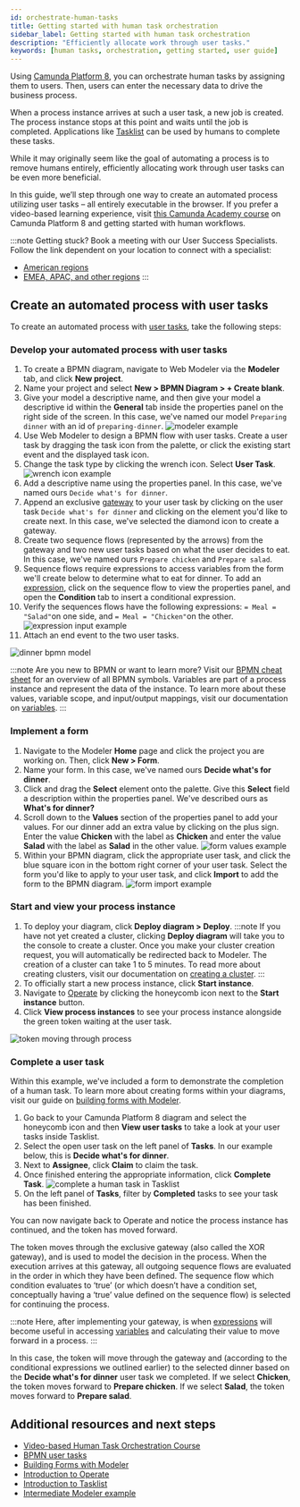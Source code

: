 ```yaml
---
id: orchestrate-human-tasks
title: Getting started with human task orchestration
sidebar_label: Getting started with human task orchestration
description: "Efficiently allocate work through user tasks."
keywords: [human tasks, orchestration, getting started, user guide]
---
```


Using [Camunda Platform 8](https://camunda.io), you can orchestrate human tasks by assigning them to users. Then, users can enter the necessary data to drive the business process.

When a process instance arrives at such a user task, a new job is created. The process instance stops at this point and waits until the job is completed. Applications like [Tasklist](/components/tasklist/introduction-to-tasklist.md) can be used by humans to complete these tasks.

While it may originally seem like the goal of automating a process is to remove humans entirely, efficiently allocating work through user tasks can be even more beneficial.

In this guide, we’ll step through one way to create an automated process utilizing user tasks – all entirely executable in the browser. If you prefer a video-based learning experience, visit [this Camunda Academy course](https://bit.ly/3PJJocB) on Camunda Platform 8 and getting started with human workflows.

:::note
Getting stuck? Book a meeting with our User Success Specialists. Follow the link dependent on your location to connect with a specialist:
- [American regions](https://meetings.salesloft.com/camunda/jonathanjohnson)
- [EMEA, APAC, and other regions](https://meetings.salesloft.com/camunda/daan)
:::

## Create an automated process with user tasks

To create an automated process with [user tasks](/components/modeler/bpmn/user-tasks/user-tasks.md), take the following steps:

### Develop your automated process with user tasks

1. To create a BPMN diagram, navigate to Web Modeler via the **Modeler** tab, and click **New project**.
2. Name your project and select **New > BPMN Diagram > + Create blank**.
3. Give your model a descriptive name, and then give your model a descriptive id within the **General** tab inside the properties panel on the right side of the screen. In this case, we've named our model `Preparing dinner` with an id of `preparing-dinner`.
   ![modeler example](./img/modeler-example.png)
4. Use Web Modeler to design a BPMN flow with user tasks. Create a user task by dragging the task icon from the palette, or click the existing start event and the displayed task icon.
5. Change the task type by clicking the wrench icon. Select **User Task**.
   ![wrench icon example](./img/wrench-icon-example.png)
6. Add a descriptive name using the properties panel. In this case, we've named ours `Decide what's for dinner`.
7. Append an exclusive [gateway](/components/modeler/bpmn/gateways.md) to your user task by clicking on the user task `Decide what's for dinner` and clicking on the element you'd like to create next. In this case, we've selected the diamond icon to create a gateway.
8. Create two sequence flows (represented by the arrows) from the gateway and two new user tasks based on what the user decides to eat. In this case, we've named ours `Prepare chicken` and `Prepare salad`.
9. Sequence flows require expressions to access variables from the form we'll create below to determine what to eat for dinner. To add an [expression](/components/concepts/expressions.md), click on the sequence flow to view the properties panel, and open the **Condition** tab to insert a conditional expression.
10. Verify the sequences flows have the following expressions: `= Meal = "Salad"`on one side, and `= Meal = "Chicken"`on the other.
    ![expression input example](./img/expression-input-example.png)
11. Attach an end event to the two user tasks.

![dinner bpmn model](./img/dinner-bpmn-model.png)

:::note
Are you new to BPMN or want to learn more? Visit our [BPMN cheat sheet](https://page.camunda.com/wp-bpmn-2-0-business-process-model-and-notation-en) for an overview of all BPMN symbols.
Variables are part of a process instance and represent the data of the instance. To learn more about these values, variable scope, and input/output mappings, visit our documentation on [variables](/components/concepts/variables.md).
:::

### Implement a form

1. Navigate to the Modeler **Home** page and click the project you are working on. Then, click **New > Form**.
2. Name your form. In this case, we've named ours **Decide what's for dinner**.
3. Click and drag the **Select** element onto the palette. Give this **Select** field a description within the properties panel. We've described ours as **What's for dinner?**
4. Scroll down to the **Values** section of the properties panel to add your values. For our dinner add an extra value by clicking on the plus sign. Enter the value **Chicken** with the label as **Chicken** and enter the value **Salad** with the label as **Salad** in the other value.
   ![form values example](./img/form-values-example.png)
5. Within your BPMN diagram, click the appropriate user task, and click the blue square icon in the bottom right corner of your user task. Select the form you'd like to apply to your user task, and click **Import** to add the form to the BPMN diagram.
   ![form import example](./img/form-import-example.png)

### Start and view your process instance

1. To deploy your diagram, click **Deploy diagram > Deploy**.
   :::note
   If you have not yet created a cluster, clicking **Deploy diagram** will take you to the console to create a cluster. Once you make your cluster creation request, you will automatically be redirected back to Modeler. The creation of a cluster can take 1 to 5 minutes. To read more about creating clusters, visit our documentation on [creating a cluster](create-cluster.md).
   :::
2. To officially start a new process instance, click **Start instance**.
3. Navigate to [Operate](/components/operate/operate-introduction.md) by clicking the honeycomb icon next to the **Start instance** button.
4. Click **View process instances** to see your process instance alongside the green token waiting at the user task.

![token moving through process](./img/user-task-token-1.png)

### Complete a user task

Within this example, we've included a form to demonstrate the completion of a human task. To learn more about creating forms within your diagrams, visit our guide on [building forms with Modeler](/components/modeler/bpmn/user-tasks/user-tasks.md#user-task-forms).

1. Go back to your Camunda Platform 8 diagram and select the honeycomb icon and then **View user tasks** to take a look at your user tasks inside Tasklist.
2. Select the open user task on the left panel of **Tasks**. In our example below, this is **Decide what's for dinner**.
3. Next to **Assignee**, click **Claim** to claim the task.
4. Once finished entering the appropriate information, click **Complete Task**.
   ![complete a human task in Tasklist](./img/user-task-tasklist.png)
5. On the left panel of **Tasks**, filter by **Completed** tasks to see your task has been finished.

You can now navigate back to Operate and notice the process instance has continued, and the token has moved forward.

The token moves through the exclusive gateway (also called the XOR gateway), and is used to model the decision in the process. When the execution arrives at this gateway, all outgoing sequence flows are evaluated in the order in which they have been defined. The sequence flow which condition evaluates to ‘true’ (or which doesn’t have a condition set, conceptually having a ‘true’ value defined on the sequence flow) is selected for continuing the process.

:::note
Here, after implementing your gateway, is when [expressions](/components/concepts/expressions.md) will become useful in accessing [variables](/components/concepts/variables.md) and calculating their value to move forward in a process.
:::

In this case, the token will move through the gateway and (according to the conditional expressions we outlined earlier) to the selected dinner based on the **Decide what's for dinner** user task we completed. If we select **Chicken**, the token moves forward to **Prepare chicken**. If we select **Salad**, the token moves forward to **Prepare salad**.

## Additional resources and next steps

- [Video-based Human Task Orchestration Course](https://bit.ly/3PJJocB)
- [BPMN user tasks](/components/modeler/bpmn/user-tasks/user-tasks.md)
- [Building Forms with Modeler](./utilizing-forms.md)
- [Introduction to Operate](/components/operate/operate-introduction.md)
- [Introduction to Tasklist](/components/tasklist/introduction-to-tasklist.md)
- [Intermediate Modeler example](https://github.com/NPDeehan/Whos50GameCamundaCloud)
